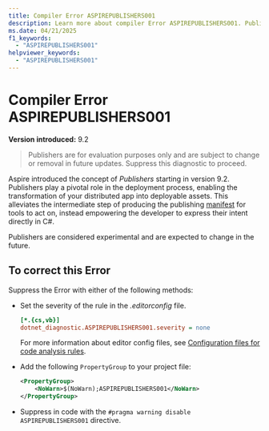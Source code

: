 ```yaml
---
title: Compiler Error ASPIREPUBLISHERS001
description: Learn more about compiler Error ASPIREPUBLISHERS001. Publishers are for evaluation purposes only and are subject to change or removal in future updates.
ms.date: 04/21/2025
f1_keywords:
  - "ASPIREPUBLISHERS001"
helpviewer_keywords:
  - "ASPIREPUBLISHERS001"
---
```


# Compiler Error ASPIREPUBLISHERS001

**Version introduced:** 9.2

> Publishers are for evaluation purposes only and are subject to change or removal in future updates. Suppress this diagnostic to proceed.

Aspire introduced the concept of _Publishers_ starting in version 9.2. Publishers play a pivotal role in the deployment process, enabling the transformation of your distributed app into deployable assets. This alleviates the intermediate step of producing the publishing [manifest](../deployment/manifest-format.md) for tools to act on, instead empowering the developer to express their intent directly in C#.

Publishers are considered experimental and are expected to change in the future.

## To correct this Error

Suppress the Error with either of the following methods:

- Set the severity of the rule in the _.editorconfig_ file.

  ```ini
  [*.{cs,vb}]
  dotnet_diagnostic.ASPIREPUBLISHERS001.severity = none
  ```

  For more information about editor config files, see [Configuration files for code analysis rules](/dotnet/fundamentals/code-analysis/configuration-files).

- Add the following `PropertyGroup` to your project file:

  ```xml
  <PropertyGroup>
      <NoWarn>$(NoWarn);ASPIREPUBLISHERS001</NoWarn>
  </PropertyGroup>
  ```

- Suppress in code with the `#pragma warning disable ASPIREPUBLISHERS001` directive.
